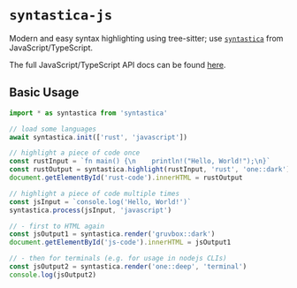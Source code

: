 # `syntastica-js`

Modern and easy syntax highlighting using tree-sitter; use
[`syntastica`](https://crates.io/crates/syntastica) from JavaScript/TypeScript.

The full JavaScript/TypeScript API docs can be found
[here](https://rubixdev.github.io/syntastica/js/).

## Basic Usage

```ts
import * as syntastica from 'syntastica'

// load some languages
await syntastica.init(['rust', 'javascript'])

// highlight a piece of code once
const rustInput = `fn main() {\n    println!("Hello, World!");\n}`
const rustOutput = syntastica.highlight(rustInput, 'rust', 'one::dark')
document.getElementById('rust-code').innerHTML = rustOutput

// highlight a piece of code multiple times
const jsInput = `console.log('Hello, World!')`
syntastica.process(jsInput, 'javascript')

// - first to HTML again
const jsOutput1 = syntastica.render('gruvbox::dark')
document.getElementById('js-code').innerHTML = jsOutput1

// - then for terminals (e.g. for usage in nodejs CLIs)
const jsOutput2 = syntastica.render('one::deep', 'terminal')
console.log(jsOutput2)
```
